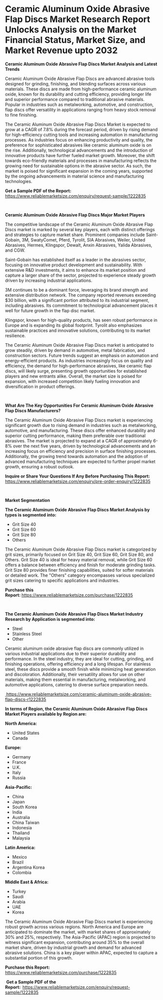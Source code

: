 <p><h1>Ceramic Aluminum Oxide Abrasive Flap Discs Market Research Report Unlocks Analysis on the Market Financial Status, Market Size, and Market Revenue upto 2032</h1></p><p><strong>Ceramic Aluminum Oxide Abrasive Flap Discs Market Analysis and Latest Trends</strong></p>
<p><p>Ceramic Aluminum Oxide Abrasive Flap Discs are advanced abrasive tools designed for grinding, finishing, and blending surfaces across various materials. These discs are made from high-performance ceramic aluminum oxide, known for its durability and cutting efficiency, providing longer life and superior performance compared to traditional abrasive materials. Popular in industries such as metalworking, automotive, and construction, flap discs offer versatility in applications ranging from heavy stock removal to fine finishing.</p><p>The Ceramic Aluminum Oxide Abrasive Flap Discs Market is expected to grow at a CAGR of 7.8% during the forecast period, driven by rising demand for high-efficiency cutting tools and increasing automation in manufacturing processes. As industries focus on enhancing productivity and quality, the preference for sophisticated abrasives like ceramic aluminum oxide is on the rise. Additionally, technological advancements and the introduction of innovative products have further fueled market growth. Moreover, the shift towards eco-friendly materials and processes in manufacturing reflects the growing need for sustainable options in the abrasive sector. As such, the market is poised for significant expansion in the coming years, supported by the ongoing advancements in material science and manufacturing technologies.</p></p>
<p><strong>Get a Sample PDF of the Report:&nbsp;</strong> <a href="https://www.reliablemarketsize.com/enquiry/request-sample/1222835?utm_campaign=3456&utm_medium=2&utm_source=Github&utm_content=ia&utm_term=12042025&utm_id=ceramic-aluminum-oxide-abrasive-flap-discs">https://www.reliablemarketsize.com/enquiry/request-sample/1222835</a></p>
<p>&nbsp;</p>
<p><strong>Ceramic Aluminum Oxide Abrasive Flap Discs Major Market Players</strong></p>
<p><p>The competitive landscape of the Ceramic Aluminum Oxide Abrasive Flap Discs market is marked by several key players, each with distinct offerings and strategies to capture market share. Prominent companies include Saint-Gobain, 3M, SwatyComet, Pferd, Tyrolit, SIA Abrasives, Weiler, United Abrasives, Hermes, Klingspor, Dewalt, Anxin Abrasives, Yalida Abrasives, and CGW. </p><p>Saint-Gobain has established itself as a leader in the abrasives sector, focusing on innovative product development and sustainability. With extensive R&D investments, it aims to enhance its market position and capture a larger share of the sector, projected to experience steady growth driven by increasing industrial applications. </p><p>3M continues to be a dominant force, leveraging its brand strength and extensive distribution network. The company reported revenues exceeding $30 billion, with a significant portion attributed to its industrial segment, including abrasives. Its commitment to technological advancement places it well for future growth in the flap disc market.</p><p>Klingspor, known for high-quality products, has seen robust performance in Europe and is expanding its global footprint. Tyrolit also emphasizes sustainable practices and innovative solutions, contributing to its market resilience.</p><p>The Ceramic Aluminum Oxide Abrasive Flap Discs market is anticipated to grow steadily, driven by demand in automotive, metal fabrication, and construction sectors. Future trends suggest an emphasis on automation and energy-efficient products. As industries increasingly focus on quality and efficiency, the demand for high-performance abrasives, like ceramic flap discs, will likely surge, presenting growth opportunities for established players and new entrants alike. Overall, the market size is poised for expansion, with increased competition likely fueling innovation and diversification in product offerings.</p></p>
<p>&nbsp;</p>
<p><strong>What Are The Key Opportunities For Ceramic Aluminum Oxide Abrasive Flap Discs Manufacturers?</strong></p>
<p><p>The Ceramic Aluminum Oxide Abrasive Flap Discs market is experiencing significant growth due to rising demand in industries such as metalworking, automotive, and manufacturing. These discs offer enhanced durability and superior cutting performance, making them preferable over traditional abrasives. The market is projected to expand at a CAGR of approximately 6-8% over the next five years, driven by technological advancements and an increasing focus on efficiency and precision in surface finishing processes. Additionally, the growing trend towards automation and the adoption of advanced manufacturing techniques are expected to further propel market growth, ensuring a robust outlook.</p></p>
<p><strong>Inquire or Share Your Questions If Any Before Purchasing This Report:</strong> <a href="https://www.reliablemarketsize.com/enquiry/pre-order-enquiry/1222835?utm_campaign=3456&utm_medium=2&utm_source=Github&utm_content=ia&utm_term=12042025&utm_id=ceramic-aluminum-oxide-abrasive-flap-discs">https://www.reliablemarketsize.com/enquiry/pre-order-enquiry/1222835</a></p>
<p>&nbsp;</p>
<p><strong>Market Segmentation</strong></p>
<p><strong>The Ceramic Aluminum Oxide Abrasive Flap Discs Market Analysis by types is segmented into:</strong></p>
<p><ul><li>Grit Size 40</li><li>Grit Size 60</li><li>Grit Size 80</li><li>Others</li></ul></p>
<p><p>The Ceramic Aluminum Oxide Abrasive Flap Discs market is categorized by grit sizes, primarily focused on Grit Size 40, Grit Size 60, Grit Size 80, and Others. Grit Size 40 is ideal for heavy material removal, while Grit Size 60 offers a balance between efficiency and finish for moderate grinding tasks. Grit Size 80 provides finer finishing capabilities, suited for softer materials or detailed work. The "Others" category encompasses various specialized grit sizes catering to specific applications and industries.</p></p>
<p><strong>Purchase this Report:&nbsp;</strong><a href="https://www.reliablemarketsize.com/purchase/1222835?utm_campaign=3456&utm_medium=2&utm_source=Github&utm_content=ia&utm_term=12042025&utm_id=ceramic-aluminum-oxide-abrasive-flap-discs">https://www.reliablemarketsize.com/purchase/1222835</a></p>
<p>&nbsp;</p>
<p><strong>The Ceramic Aluminum Oxide Abrasive Flap Discs Market Industry Research by Application is segmented into:</strong></p>
<p><ul><li>Steel</li><li>Stainless Steel</li><li>Other</li></ul></p>
<p><p>Ceramic aluminum oxide abrasive flap discs are commonly utilized in various industrial applications due to their superior durability and performance. In the steel industry, they are ideal for cutting, grinding, and finishing operations, offering efficiency and a long lifespan. For stainless steel, these discs provide a smooth finish while minimizing heat generation and discoloration. Additionally, their versatility allows for use on other materials, making them essential in manufacturing, metalworking, and automotive applications, catering to diverse surface preparation needs.</p></p>
<p><a href="https://www.reliablemarketsize.com/ceramic-aluminum-oxide-abrasive-flap-discs-r1222835?utm_campaign=3456&utm_medium=2&utm_source=Github&utm_content=ia&utm_term=12042025&utm_id=ceramic-aluminum-oxide-abrasive-flap-discs">&nbsp;https://www.reliablemarketsize.com/ceramic-aluminum-oxide-abrasive-flap-discs-r1222835</a></p>
<p><strong>In terms of Region, the Ceramic Aluminum Oxide Abrasive Flap Discs Market Players available by Region are:</strong></p>
<p>
    <p> <strong> North America: </strong>
        <ul>
            <li>United States</li>
            <li>Canada</li>
        </ul>
        </p> 
    <p> <strong> Europe: </strong>
        <ul>
            <li>Germany</li>
            <li>France</li>
            <li>U.K.</li>
            <li>Italy</li>
            <li>Russia</li>
        </ul>
        </p> 
    <p> <strong> Asia-Pacific: </strong>
        <ul>
            <li>China</li>
            <li>Japan</li>
            <li>South Korea</li>
            <li>India</li>
            <li>Australia</li>
            <li>China Taiwan</li>
            <li>Indonesia</li>
            <li>Thailand</li>
            <li>Malaysia</li>
        </ul>
        </p> 
    <p> <strong> Latin America: </strong>
        <ul>
            <li>Mexico</li>
            <li>Brazil</li>
            <li>Argentina Korea</li>
            <li>Colombia</li>
        </ul>
        </p> 
    <p> <strong> Middle East & Africa: </strong>
        <ul>
            <li>Turkey</li>
            <li>Saudi</li>
            <li>Arabia</li>
            <li>UAE</li>
            <li>Korea</li>
        </ul>
    </p>
    </p>
<p><p>The Ceramic Aluminum Oxide Abrasive Flap Discs market is experiencing robust growth across various regions. North America and Europe are anticipated to dominate the market, with market shares of approximately 30% and 25%, respectively. The Asia-Pacific (APAC) region is projected to witness significant expansion, contributing around 35% to the overall market share, driven by industrial growth and demand for advanced abrasive solutions. China is a key player within APAC, expected to capture a substantial portion of this growth.</p></p>
<p><strong>Purchase this Report: </strong><a href="https://www.reliablemarketsize.com/purchase/1222835?utm_campaign=3456&utm_medium=2&utm_source=Github&utm_content=ia&utm_term=12042025&utm_id=ceramic-aluminum-oxide-abrasive-flap-discs">https://www.reliablemarketsize.com/purchase/1222835</a></p>
<p>&nbsp;<strong>Get a Sample PDF of the Report:&nbsp;&nbsp;</strong><a href="https://www.reliablemarketsize.com/enquiry/request-sample/1222835?utm_campaign=3456&utm_medium=2&utm_source=Github&utm_content=ia&utm_term=12042025&utm_id=ceramic-aluminum-oxide-abrasive-flap-discs">https://www.reliablemarketsize.com/enquiry/request-sample/1222835</a></p>
<p><strong></strong></p>
<p><p></p><p></p><p></p></p>